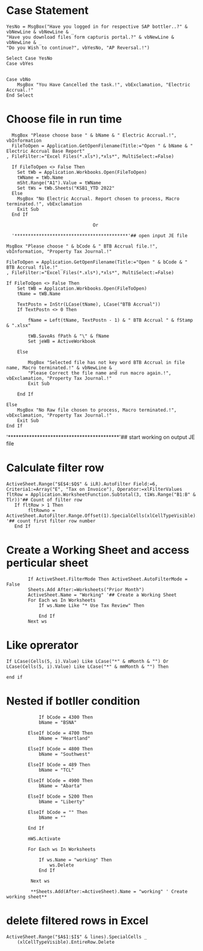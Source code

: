 # Case Statement 

    YesNo = MsgBox("Have you logged in for respective SAP bottler..?" & vbNewLine & vbNewLine & _
    "Have you download files form capturis portal.?" & vbNewLine & vbNewLine & _
    "Do you Wish to continue?", vbYesNo, "AP Reversal.!")
    
    Select Case YesNo      
    Case vbYes
    
    
    Case vbNo 
        MsgBox "You Have Cancelled the task.!", vbExclamation, "Electric Accrual.!"    
    End Select
  

  
# Choose file in run time

      MsgBox "Please choose base " & bName & " Electric Accrual.!", vbInformation 
      FileToOpen = Application.GetOpenFilename(Title:="Open " & bName & " Electric Accrual Base Report" _
    , FileFilter:="Excel Files(*.xls*),*xls*", MultiSelect:=False)
    
      If FileToOpen <> False Then
        Set tWb = Application.Workbooks.Open(FileToOpen)
        tWName = tWb.Name
        mSht.Range("A1").Value = tWName
        Set tWs = tWb.Sheets("KSB1_YTD 2022"   
      Else
        MsgBox "No Electric Accrual. Report chosen to process, Macro terminated.!", vbExclamation
        Exit Sub
      End If
                                    
                                    Or
      
      '******************************************'## open input JE file
    
    MsgBox "Please choose " & bCode & " BTB Accrual file.!", vbInformation, "Property Tax Journal.!"
    
    FileToOpen = Application.GetOpenFilename(Title:="Open " & bCode & " BTB Accrual file.!" _
    , FileFilter:="Excel Files(*.xls*),*xls*", MultiSelect:=False)
    
    If FileToOpen <> False Then
        Set tWB = Application.Workbooks.Open(FileToOpen)
        tName = tWB.Name
        
        TextPostn = InStr(LCase(tName), LCase("BTB Accrual"))
        If TextPostn <> 0 Then
            
            fName = Left(tName, TextPostn - 1) & " BTB Accrual " & fStamp & ".xlsx"
            
            tWB.SaveAs fPath & "\" & fName
            Set jeWB = ActiveWorkbook
            
        Else
            
            MsgBox "Selected file has not key word BTB Accrual in file name, Macro terminated.!" & vbNewLine & _
            "Please Correct the file name and run macro again.!", vbExclamation, "Property Tax Journal.!"
            Exit Sub
            
        End If
        
    Else
        MsgBox "No Raw file chosen to process, Macro terminated.!", vbExclamation, "Property Tax Journal.!"
        Exit Sub
    End If
'******************************************'## start working on output JE file
      

# Calculate filter row
    ActiveSheet.Range("$E$4:$Q$" & iLR).AutoFilter Field:=6, Criteria1:=Array("E", "Tax on Invoice"), Operator:=xlFilterValues
    fltRow = Application.WorksheetFunction.Subtotal(3, t1Ws.Range("B1:B" & Tlr))'## Count of filter row
       If fltRow > 1 Then
            fltRowno = ActiveSheet.AutoFilter.Range.Offset(1).SpecialCells(xlCellTypeVisible).Row '## count first filter row number     
       End If

# Create a Working Sheet and access perticular sheet

            If ActiveSheet.FilterMode Then ActiveSheet.AutoFilterMode = False 
            Sheets.Add After:=Worksheets("Prior Month")
            ActiveSheet.Name = "Working" '## Create a Working Sheet 
            For Each ws In Worksheets
                If ws.Name Like "* Use Tax Review" Then 
                
                End If
            Next ws
# Like oprerator
    If LCase(Cells(5, i).Value) Like LCase("*" & mMonth & "") Or LCase(Cells(5, i).Value) Like LCase("*" & mmMonth & "") Then
    
    end if
# Nested if botller condition

                If bCode = 4300 Then
                bName = "BSNA"
                
            ElseIf bCode = 4700 Then
                bName = "Heartland"
                
            ElseIf bCode = 4800 Then
                bName = "Southwest"
                
            ElseIf bCode = 489 Then
                bName = "TCL"
                
            ElseIf bCode = 4900 Then
                bName = "Abarta"
                
            ElseIf bCode = 5200 Then
                bName = "Liberty"
                
            ElseIf bCode = "" Then
                bName = ""
                
            End If
            
            mWS.Activate
            
            For Each ws In Worksheets
                
                If ws.Name = "working" Then
                    ws.Delete
                End If
                
             Next ws
                
             **Sheets.Add(After:=ActiveSheet).Name = "working" ' Create working sheet**






# delete filtered rows in Excel 

    ActiveSheet.Range("$A$1:$I$" & lines).SpecialCells _
        (xlCellTypeVisible).EntireRow.Delete
